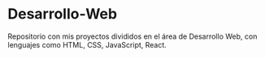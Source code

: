 # Desarrollo-Web
Repositorio con mis proyectos divididos en el área de Desarrollo Web, con lenguajes como HTML, CSS, JavaScript, React.

